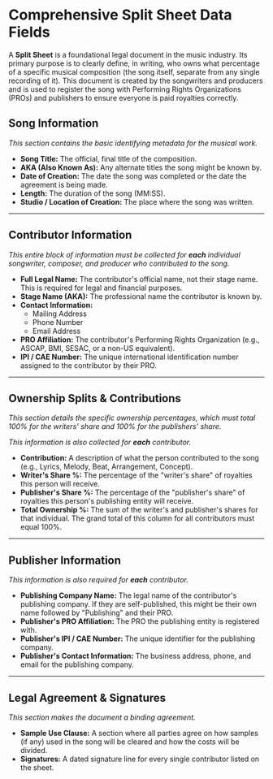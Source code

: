 # Comprehensive Split Sheet Data Fields

A **Split Sheet** is a foundational legal document in the music industry. Its primary purpose is to clearly define, in writing, who owns what percentage of a specific musical composition (the song itself, separate from any single recording of it). This document is created by the songwriters and producers and is used to register the song with Performing Rights Organizations (PROs) and publishers to ensure everyone is paid royalties correctly.

## Song Information
*This section contains the basic identifying metadata for the musical work.*

* **Song Title:** The official, final title of the composition.
* **AKA (Also Known As):** Any alternate titles the song might be known by.
* **Date of Creation:** The date the song was completed or the date the agreement is being made.
* **Length:** The duration of the song (MM:SS).
* **Studio / Location of Creation:** The place where the song was written.

***
## Contributor Information
*This entire block of information must be collected for **each** individual songwriter, composer, and producer who contributed to the song.*

* **Full Legal Name:** The contributor's official name, not their stage name. This is required for legal and financial purposes.
* **Stage Name (AKA):** The professional name the contributor is known by.
* **Contact Information:**
    * Mailing Address
    * Phone Number
    * Email Address
* **PRO Affiliation:** The contributor's Performing Rights Organization (e.g., ASCAP, BMI, SESAC, or a non-US equivalent).
* **IPI / CAE Number:** The unique international identification number assigned to the contributor by their PRO.

***
## Ownership Splits & Contributions
*This section details the specific ownership percentages, which must total 100% for the writers' share and 100% for the publishers' share.*

*This information is also collected for **each** contributor.*

* **Contribution:** A description of what the person contributed to the song (e.g., Lyrics, Melody, Beat, Arrangement, Concept).
* **Writer's Share %:** The percentage of the "writer's share" of royalties this person will receive.
* **Publisher's Share %:** The percentage of the "publisher's share" of royalties this person's publishing entity will receive.
* **Total Ownership %:** The sum of the writer's and publisher's shares for that individual. The grand total of this column for all contributors must equal 100%.

***
## Publisher Information
*This information is also required for **each** contributor.*

* **Publishing Company Name:** The legal name of the contributor's publishing company. If they are self-published, this might be their own name followed by "Publishing" and their PRO.
* **Publisher's PRO Affiliation:** The PRO the publishing entity is registered with.
* **Publisher's IPI / CAE Number:** The unique identifier for the publishing company.
* **Publisher's Contact Information:** The business address, phone, and email for the publishing company.

***
## Legal Agreement & Signatures
*This section makes the document a binding agreement.*

* **Sample Use Clause:** A section where all parties agree on how samples (if any) used in the song will be cleared and how the costs will be divided.
* **Signatures:** A dated signature line for every single contributor listed on the sheet.